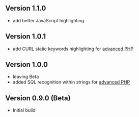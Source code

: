 ## Version 1.1.0

- add better JavaScript highlighting

## Version 1.0.1

- add CURL static keywords highlighting for [advanced PHP](https://github.com/dennisosaj/advancedphp.novaextension)

## Version 1.0.0

- leaving Beta
- added SQL recognition within strings for [advanced PHP](https://github.com/dennisosaj/advancedphp.novaextension)

## Version 0.9.0 (Beta)

- Initial build